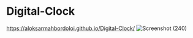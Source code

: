 # Digital-Clock
https://aloksarmahbordoloi.github.io/Digital-Clock/
![Screenshot (240)](https://user-images.githubusercontent.com/106934852/195415934-e4d32bdd-eedb-42bf-b5d2-6b785093a43f.png)
